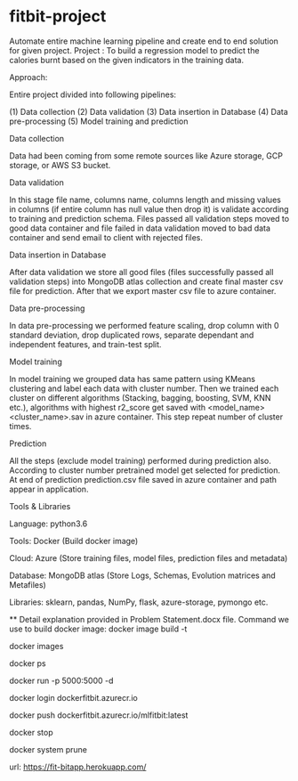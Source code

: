 # fitbit-project
Automate entire machine learning pipeline and create end to end solution for given project.
Project : To build a regression model to predict the calories burnt based on the given indicators in the training data.

Approach:

Entire project divided into following pipelines:

(1) Data collection (2) Data validation (3) Data insertion in Database (4) Data pre-processing (5) Model training and prediction

Data collection

Data had been coming from some remote sources like Azure storage, GCP storage, or AWS S3 bucket.

Data validation

In this stage file name, columns name, columns length and missing values in columns (if entire column has null value then drop it) is validate according to training and prediction schema. Files passed all validation steps moved to good data container and file failed in data validation moved to bad data container and send email to client with rejected files.

Data insertion in Database

After data validation we store all good files (files successfully passed all validation steps) into MongoDB atlas collection and create final master csv file for prediction. After that we export master csv file to azure container.

Data pre-processing

In data pre-processing we performed feature scaling, drop column with 0 standard deviation, drop duplicated rows, separate dependant and independent features, and train-test split.

Model training

In model training we grouped data has same pattern using KMeans clustering and label each data with cluster number. Then we trained each cluster on different algorithms (Stacking, bagging, boosting, SVM, KNN etc.), algorithms with highest r2_score get saved with <model_name><cluster_name>.sav in azure container. This step repeat number of cluster times.

Prediction

All the steps (exclude model training) performed during prediction also. According to cluster number pretrained model get selected for prediction. At end of prediction prediction.csv file saved in azure container and path appear in application.

Tools & Libraries

Language: python3.6

Tools: Docker (Build docker image)

Cloud: Azure (Store training files, model files, prediction files and metadata)

Database: MongoDB atlas (Store Logs, Schemas, Evolution matrices and Metafiles)

Libraries: sklearn, pandas, NumPy, flask, azure-storage, pymongo etc.

** Detail explanation provided in Problem Statement.docx file.
Command we use to build docker image:
docker image build -t <REPOSITORY>

docker images

docker ps

docker run -p 5000:5000 -d <REPOSITORY>

docker login dockerfitbit.azurecr.io

docker push dockerfitbit.azurecr.io/mlfitbit:latest

docker stop <containerID>

docker system prune

url: https://fit-bitapp.herokuapp.com/
